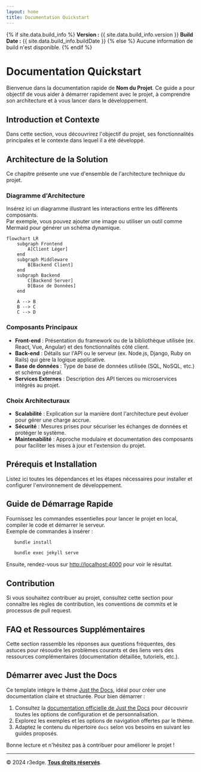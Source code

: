 ```yaml
---
layout: home
title: Documentation Quickstart
---
```


{% if site.data.build_info %}
**Version :** {{ site.data.build_info.version }}
**Build Date :** {{ site.data.build_info.buildDate }}
{% else %}
Aucune information de build n'est disponible.
{% endif %}

# Documentation Quickstart

Bienvenue dans la documentation rapide de **Nom du Projet**. Ce guide a pour objectif de vous aider à démarrer rapidement avec le projet, à comprendre son architecture et à vous lancer dans le développement.

## Introduction et Contexte

Dans cette section, vous découvrirez l'objectif du projet, ses fonctionnalités principales et le contexte dans lequel il a été développé.

## Architecture de la Solution

Ce chapitre présente une vue d'ensemble de l'architecture technique du projet.

### Diagramme d'Architecture

Insérez ici un diagramme illustrant les interactions entre les différents composants.  
Par exemple, vous pouvez ajouter une image ou utiliser un outil comme Mermaid pour générer un schéma dynamique.

```mermaid
flowchart LR
    subgraph Frontend
        A[Client Léger]
    end
    subgraph Middleware
        B[Backend Client]
    end
    subgraph Backend
        C[Backend Server]
        D[Base de Données]
    end

    A --> B
    B --> C
    C --> D
```

### Composants Principaux

- **Front-end** : Présentation du framework ou de la bibliothèque utilisée (ex. React, Vue, Angular) et des fonctionnalités côté client.
- **Back-end** : Détails sur l'API ou le serveur (ex. Node.js, Django, Ruby on Rails) qui gère la logique applicative.
- **Base de données** : Type de base de données utilisée (SQL, NoSQL, etc.) et schéma général.
- **Services Externes** : Description des API tierces ou microservices intégrés au projet.

### Choix Architecturaux

- **Scalabilité** : Explication sur la manière dont l'architecture peut évoluer pour gérer une charge accrue.
- **Sécurité** : Mesures prises pour sécuriser les échanges de données et protéger le système.
- **Maintenabilité** : Approche modulaire et documentation des composants pour faciliter les mises à jour et l'extension du projet.

## Prérequis et Installation

Listez ici toutes les dépendances et les étapes nécessaires pour installer et configurer l'environnement de développement.

## Guide de Démarrage Rapide

Fournissez les commandes essentielles pour lancer le projet en local, compiler le code et démarrer le serveur.  
Exemple de commandes à insérer :

```bash
   bundle install

   bundle exec jekyll serve
```

Ensuite, rendez-vous sur [http://localhost:4000](http://localhost:4000) pour voir le résultat.

## Contribution

Si vous souhaitez contribuer au projet, consultez cette section pour connaître les règles de contribution, les conventions de commits et le processus de pull request.

## FAQ et Ressources Supplémentaires

Cette section rassemble les réponses aux questions fréquentes, des astuces pour résoudre les problèmes courants et des liens vers des ressources complémentaires (documentation détaillée, tutoriels, etc.).

## Démarrer avec Just the Docs

Ce template intègre le thème [Just the Docs](https://just-the-docs.github.io/just-the-docs/), idéal pour créer une documentation claire et structurée. Pour bien démarrer :

1. Consultez la [documentation officielle de Just the Docs](https://just-the-docs.github.io/just-the-docs/) pour découvrir toutes les options de configuration et de personnalisation.
2. Explorez les exemples et les options de navigation offertes par le thème.
3. Adaptez le contenu du répertoire `docs` selon vos besoins en suivant les guides proposés.

Bonne lecture et n'hésitez pas à contribuer pour améliorer le projet !

---
© 2024 r3edge. [**Tous droits réservés**](LICENSE).
